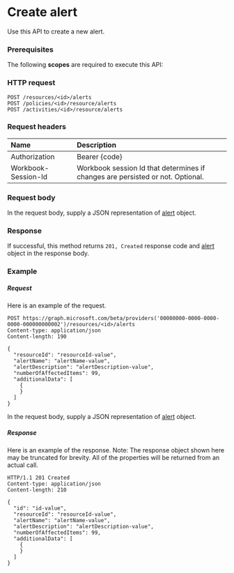 # Create alert

Use this API to create a new alert.
### Prerequisites
The following **scopes** are required to execute this API: 
### HTTP request
<!-- { "blockType": "ignored" } -->
```http
POST /resources/<id>/alerts
POST /policies/<id>/resource/alerts
POST /activities/<id>/resource/alerts

```
### Request headers
| Name       | Description|
|:---------------|:----------|
| Authorization  | Bearer {code}|
| Workbook-Session-Id  | Workbook session Id that determines if changes are persisted or not. Optional.|

### Request body
In the request body, supply a JSON representation of [alert](../resources/alert.md) object.


### Response
If successful, this method returns `201, Created` response code and [alert](../resources/alert.md) object in the response body.

### Example
##### Request
Here is an example of the request.
<!-- {
  "blockType": "request",
  "name": "create_alert_from_resource"
}-->
```http
POST https://graph.microsoft.com/beta/providers('00000000-0000-0000-0000-000000000002')/resources/<id>/alerts
Content-type: application/json
Content-length: 190

{
  "resourceId": "resourceId-value",
  "alertName": "alertName-value",
  "alertDescription": "alertDescription-value",
  "numberOfAffectedItems": 99,
  "additionalData": [
    {
    }
  ]
}
```
In the request body, supply a JSON representation of [alert](../resources/alert.md) object.
##### Response
Here is an example of the response. Note: The response object shown here may be truncated for brevity. All of the properties will be returned from an actual call.
<!-- {
  "blockType": "response",
  "truncated": true,
  "@odata.type": "microsoft.graph.alert"
} -->
```http
HTTP/1.1 201 Created
Content-type: application/json
Content-length: 210

{
  "id": "id-value",
  "resourceId": "resourceId-value",
  "alertName": "alertName-value",
  "alertDescription": "alertDescription-value",
  "numberOfAffectedItems": 99,
  "additionalData": [
    {
    }
  ]
}
```

<!-- uuid: 8fcb5dbc-d5aa-4681-8e31-b001d5168d79
2015-10-25 14:57:30 UTC -->
<!-- {
  "type": "#page.annotation",
  "description": "Create alert",
  "keywords": "",
  "section": "documentation",
  "tocPath": ""
}-->
